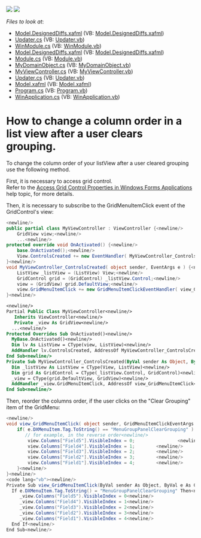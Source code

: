 <!-- default badges list -->
[![](https://img.shields.io/badge/Open_in_DevExpress_Support_Center-FF7200?style=flat-square&logo=DevExpress&logoColor=white)](https://supportcenter.devexpress.com/ticket/details/E80005)
[![](https://img.shields.io/badge/📖_How_to_use_DevExpress_Examples-e9f6fc?style=flat-square)](https://docs.devexpress.com/GeneralInformation/403183)
<!-- default badges end -->
<!-- default file list -->
*Files to look at*:

* [Model.DesignedDiffs.xafml](./CS/Solution1.Module.Win/Model.DesignedDiffs.xafml) (VB: [Model.DesignedDiffs.xafml](./VB/Solution1.Module.Win/Model.DesignedDiffs.xafml))
* [Updater.cs](./CS/Solution1.Module.Win/Updater.cs) (VB: [Updater.vb](./VB/Solution1.Module.Win/Updater.vb))
* [WinModule.cs](./CS/Solution1.Module.Win/WinModule.cs) (VB: [WinModule.vb](./VB/Solution1.Module.Win/WinModule.vb))
* [Model.DesignedDiffs.xafml](./CS/Solution1.Module/Model.DesignedDiffs.xafml) (VB: [Model.DesignedDiffs.xafml](./VB/Solution1.Module/Model.DesignedDiffs.xafml))
* [Module.cs](./CS/Solution1.Module/Module.cs) (VB: [Module.vb](./VB/Solution1.Module/Module.vb))
* [MyDomainObject.cs](./CS/Solution1.Module/MyDomainObject.cs) (VB: [MyDomainObject.vb](./VB/Solution1.Module/MyDomainObject.vb))
* [MyViewController.cs](./CS/Solution1.Module/MyViewController.cs) (VB: [MyViewController.vb](./VB/Solution1.Module/MyViewController.vb))
* [Updater.cs](./CS/Solution1.Module/Updater.cs) (VB: [Updater.vb](./VB/Solution1.Module/Updater.vb))
* [Model.xafml](./CS/Solution1.Win/Model.xafml) (VB: [Model.xafml](./VB/Solution1.Win/Model.xafml))
* [Program.cs](./CS/Solution1.Win/Program.cs) (VB: [Program.vb](./VB/Solution1.Win/Program.vb))
* [WinApplication.cs](./CS/Solution1.Win/WinApplication.cs) (VB: [WinApplication.vb](./VB/Solution1.Win/WinApplication.vb))
<!-- default file list end -->
# How to change a column order in a list view after a user clears grouping.


<p>To change the column order of your listView after a user cleared grouping use the following method.</p><p>First, it is necessary to access grid control.<br />
Refer to the <a href="http://documentation.devexpress.com/#Xaf/CustomDocument2739">Access Grid Control Properties in Windows Forms Applications</a> help topic, for more details.</p><p>Then, it is necessary to subscribe to the GridMenuItemClick event of the GridControl's view:<br />


```cs
<newline/>
public partial class MyViewController : ViewController {<newline/>
    GridView view;<newline/>
    ...<newline/>
protected override void OnActivated() {<newline/>
    base.OnActivated();<newline/>
    View.ControlsCreated += new EventHandler( MyViewController_ControlsCreated );<newline/>
}<newline/>
void MyViewController_ControlsCreated( object sender, EventArgs e ) {<newline/>
    ListView _listView = (ListView) View;<newline/>
    GridControl grid = (GridControl) _listView.Control;<newline/>
    view = (GridView) grid.DefaultView;<newline/>
    view.GridMenuItemClick += new GridMenuItemClickEventHandler( view_GridMenuItemClick );<newline/>
}<newline/>

```



```vb
<newline/>
Partial Public Class MyViewController<newline/>
   Inherits ViewController<newline/>
   Private _view As GridView<newline/>
  ...<newline/>
Protected Overrides Sub OnActivated()<newline/>
  MyBase.OnActivated()<newline/>
  Dim lv As ListView = CType(view, ListView)<newline/>
  AddHandler lv.ControlsCreated, AddressOf MyViewController_ControlsCreated<newline/>
End Sub<newline/>
Private Sub MyViewController_ControlsCreated(ByVal sender As Object, ByVal e As EventArgs)<newline/>
  Dim _listView As ListView = CType(View, ListView)<newline/>
  Dim grid As GridControl = CType(_listView.Control, GridControl)<newline/>
  _view = CType(grid.DefaultView, GridView)<newline/>
  AddHandler _view.GridMenuItemClick, AddressOf view_GridMenuItemClick<newline/>
End Sub<newline/>

```

</p><p>Then, reorder the columns order, if the user clicks on the "Clear Grouping" item of the GridMenu:<br />


```cs
<newline/>
void view_GridMenuItemClick( object sender, GridMenuItemClickEventArgs e ) {<newline/>
    if( e.DXMenuItem.Tag.ToString() == "MenuGroupPanelClearGrouping" ) {<newline/>
       // for example, in the reverse order<newline/>
        view.Columns["Field5"].VisibleIndex = 0;                <newline/>
        view.Columns["Field4"].VisibleIndex = 1;        <newline/>
        view.Columns["Field3"].VisibleIndex = 2;        <newline/>
        view.Columns["Field2"].VisibleIndex = 3;        <newline/>
        view.Columns["Field1"].VisibleIndex = 4;        <newline/>
    }<newline/>
}<newline/>
<code lang="vb"><newline/>
Private Sub view_GridMenuItemClick(ByVal sender As Object, ByVal e As GridMenuItemClickEventArgs)<newline/>
  If e.DXMenuItem.Tag.ToString() = "MenuGroupPanelClearGrouping" Then<newline/>
     _view.Columns("Field5").VisibleIndex = 0<newline/>
     _view.Columns("Field4").VisibleIndex = 1<newline/>
     _view.Columns("Field3").VisibleIndex = 2<newline/>
     _view.Columns("Field2").VisibleIndex = 3<newline/>
     _view.Columns("Field1").VisibleIndex = 4<newline/>
  End If<newline/>
End Sub<newline/>

```

</code></p>

<br/>


